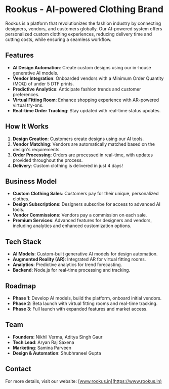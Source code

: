 # Rookus - AI-powered Clothing Brand

Rookus is a platform that revolutionizes the fashion industry by connecting designers, vendors, and customers globally. Our AI-powered system offers personalized custom clothing experiences, reducing delivery time and cutting costs, while ensuring a seamless workflow.

## Features

- **AI Design Automation**: Create custom designs using our in-house generative AI models.
- **Vendor Integration**: Onboarded vendors with a Minimum Order Quantity (MOQ) of under 5 DTF prints.
- **Predictive Analytics**: Anticipate fashion trends and customer preferences.
- **Virtual Fitting Room**: Enhance shopping experience with AR-powered virtual try-ons.
- **Real-time Order Tracking**: Stay updated with real-time status updates.

## How It Works

1. **Design Creation**: Customers create designs using our AI tools.
2. **Vendor Matching**: Vendors are automatically matched based on the design's requirements.
3. **Order Processing**: Orders are processed in real-time, with updates provided throughout the process.
4. **Delivery**: Custom clothing is delivered in just 4 days!

## Business Model

- **Custom Clothing Sales**: Customers pay for their unique, personalized clothes.
- **Design Subscriptions**: Designers subscribe for access to advanced AI tools.
- **Vendor Commissions**: Vendors pay a commission on each sale.
- **Premium Services**: Advanced features for designers and vendors, including analytics and enhanced customization options.

## Tech Stack

- **AI Models**: Custom-built generative AI models for design automation.
- **Augmented Reality (AR)**: Integrated AR for virtual fitting rooms.
- **Analytics**: Predictive analytics for trend forecasting.
- **Backend**: Node.js for real-time processing and tracking.

## Roadmap

- **Phase 1**: Develop AI models, build the platform, onboard initial vendors.
- **Phase 2**: Beta launch with virtual fitting rooms and real-time tracking.
- **Phase 3**: Full launch with expanded features and market access.

## Team

- **Founders**: Nikhil Verma, Aditya Singh Gaur
- **Tech Lead**: Aryan Raj Saxena
- **Marketing**: Samina Parveen
- **Design & Automation**: Shubhraneel Gupta

## Contact

For more details, visit our website: [www.rookus.in](https://www.rookus.in)
